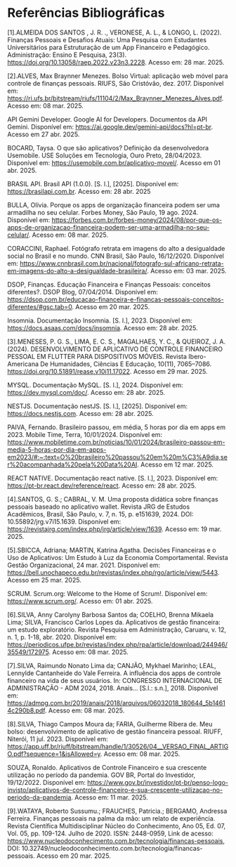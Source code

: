 # Referências Bibliográficas

[1].ALMEIDA DOS SANTOS , J. R. ., VERONESE, A. L., & LONGO, L. (2022). Finanças Pessoais e Desafios Atuais: Uma Pesquisa com Estudantes Universitários para Estruturação de um App Financeiro e Pedagógico. Administração: Ensino E Pesquisa, 23(3). https://doi.org/10.13058/raep.2022.v23n3.2228. Acesso em: 28 mar. 2025. 

[2].ALVES, Max Braynner Menezes. Bolso Virtual: aplicação web móvel para controle de finanças pessoais. RIUFS, São Cristóvão, dez. 2017. Disponível em: https://ri.ufs.br/bitstream/riufs/11104/2/Max_Braynner_Menezes_Alves.pdf. Acesso em: 08 mar. 2025. 

API Gemini Developer. Google AI for Developers. Documentos da API Gemini. Disponível em: https://ai.google.dev/gemini-api/docs?hl=pt-br. Acesso em 27 abr. 2025. 

BOCARD, Taysa. O que são aplicativos? Definição da desenvolvedora Usemobile. USE Soluções em Tecnologia, Ouro Preto, 28/04/2023. Disponível em: https://usemobile.com.br/aplicativo-movel/. Acesso em 01 abr. 2025. 

BRASIL API. Brasil API (1.0.0). [S. l.], [2025]. Disponível em: https://brasilapi.com.br. Acesso em: 28 abr. 2025 

BULLA, Olívia. Porque os apps de organização financeira podem ser uma armadilha no seu celular. Forbes Money, São Paulo, 19 ago. 2024. Disponível em: https://forbes.com.br/forbes-money/2024/08/por-que-os-apps-de-organizacao-financeira-podem-ser-uma-armadilha-no-seu-celular/. Acesso em: 08 mar. 2025. 

CORACCINI, Raphael. Fotógrafo retrata em imagens do alto a desigualdade social no Brasil e no mundo. CNN Brasil, São Paulo, 16/12/2020. Disponível em: https://www.cnnbrasil.com.br/nacional/fotografo-sul-africano-retrata-em-imagens-do-alto-a-desigualdade-brasileira/. Acesso em: 03 mar. 2025. 

DSOP, Finanças. Educação Financeira e Finanças Pessoais: conceitos diferentes?. DSOP Blog, 07/04/2014. Disponível em: https://dsop.com.br/educacao-financeira-e-financas-pessoais-conceitos-diferentes/#gsc.tab=0. Acesso em 20 mar. 2025. 

Insomnia. Documentação Insomnia. [S. l.], 2023. Disponível em: https://docs.asaas.com/docs/insomnia. Acesso em: 28 abr. 2025. 

[3].MENESES, P. G. S., LIMA, E. C. S., MAGALHAES, Y. C., & QUEIROZ, J. A. (2024). DESENVOLVIMENTO DE APLICATIVO DE CONTROLE FINANCEIRO PESSOAL EM FLUTTER PARA DISPOSITIVOS MÓVEIS. Revista Ibero-Americana De Humanidades, Ciências E Educação, 10(11), 7065–7086. https://doi.org/10.51891/rease.v10i11.17022. Acesso em 29 mar. 2025. 

MYSQL. Documentação MySQL. [S. l.], 2024. Disponível em: https://dev.mysql.com/doc/. Acesso em: 28 abr. 2025. 

NESTJS. Documentação nestJS. [S. l.], [2025]. Disponível em: https://docs.nestjs.com. Acesso em: 28 abr. 2025. 

PAIVA, Fernando. Brasileiro passou, em média, 5 horas por dia em apps em 2023. Mobile Time, Terra, 10/01/2024. Disponível em: https://www.mobiletime.com.br/noticias/10/01/2024/brasileiro-passou-em-media-5-horas-por-dia-em-apps-em2023/#:~:text=O%20brasileiro%20passou%20em%20m%C3%A9dia,ser%20acompanhada%20pela%20Data%20AI. Acesso em 12 mar. 2025. 

REACT NATIVE. Documentação react native. [S. l.], 2023. Disponível em: https://pt-br.react.dev/reference/react. Acesso em: 28 abr. 2025. 

[4].SANTOS, G. S.; CABRAL, V. M. Uma proposta didática sobre finanças pessoais baseado no aplicativo wallet. Revista JRG de Estudos Acadêmicos, Brasil, São Paulo, v. 7, n. 15, p. e151639, 2024. DOI: 10.55892/jrg.v7i15.1639. Disponível em: https://revistajrg.com/index.php/jrg/article/view/1639. Acesso em: 19 mar. 2025. 

[5].SBICCA, Adriana; MARTIN, Katrina Agatha. Decisões Financeiras e o Uso de Aplicativos: Um Estudo à Luz da Economia Comportamental. Revista Gestão Organizacional, 24 mar. 2021. Disponível em: https://bell.unochapeco.edu.br/revistas/index.php/rgo/article/view/5443. Acesso em 25 mar. 2025. 

SCRUM. Scrum.org: Welcome to the Home of Scrum!. Disponível em: https://www.scrum.org/. Acesso em: 01 abr. 2025. 

[6].SILVA, Anny Carolyny Barbosa Santos da; COELHO, Brenna Mikaela Lima; SILVA, Francisco Carlos Lopes da. Aplicativos de gestão financeira: um estudo exploratório. Revista Pesquisa em Administração, Caruaru, v. 12, n. 1, p. 1-18, abr. 2020. Disponível em: https://periodicos.ufpe.br/revistas/index.php/rpa/article/download/244946/35549/172975. Acesso em: 08 mar. 2025. 

[7].SILVA, Raimundo Nonato Lima da; CANJÃO, Mykhael Marinho; LEAL, Lennylde Cantanheide do Vale Ferreira. A influência dos apps de controle financeiro na vida de seus usuários. In: CONGRESSO INTERNACIONAL DE ADMINISTRAÇÃO - ADM 2024, 2018. Anais... [S.l.: s.n.], 2018. Disponível em: https://admpg.com.br/2019/anais/2018/arquivos/06032018_180644_5b14614c290b8.pdf. Acesso em: 08 mar. 2025. 

[8].SILVA, Thiago Campos Moura da; FARIA, Guilherme Ribera de. Meu bolso: desenvolvimento de aplicativo de gestão financeira pessoal. RIUFF, Niterói, 11 jul. 2023. Disponível em: https://app.uff.br/riuff/bitstream/handle/1/30526/04__VERSAO_FINAL_ARTIGO.pdf?sequence=1&isAllowed=y. Acesso em: 08 mar. 2025. 

SOUZA, Ronaldo. Aplicativos de Controle Financeiro e sua crescente utilização no período da pandemia. GOV BR, Portal do Investidor, 19/12/2022. Disponível em: https://www.gov.br/investidor/pt-br/penso-logo-invisto/aplicativos-de-controle-financeiro-e-sua-crescente-utilizacao-no-periodo-da-pandemia. Acesso em: 11 mar. 2025. 

[9].WATAYA, Roberto Sussumu.; FRAUCHES, Patricia.; BERGAMO, Andressa Ferreira. Finanças pessoais na palma da mão: um relato de experiência. Revista Científica Multidisciplinar Núcleo do Conhecimento, Ano 05, Ed. 07, Vol. 05, pp. 109-124. Julho de 2020. ISSN: 2448-0959, Link de acesso: https://www.nucleodoconhecimento.com.br/tecnologia/financas-pessoais, DOI: 10.32749/nucleodoconhecimento.com.br/tecnologia/financas-pessoais. Acesso em 20 mar. 2025. 

